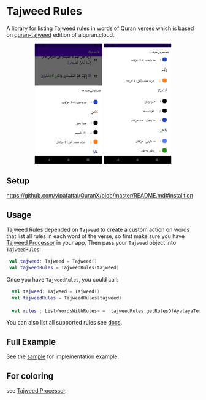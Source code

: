 # Tajweed Rules
A library for listing Tajweed rules in words of Quran verses which is based on [quran-tajweed](http://api.alquran.cloud/v1/quran/quran-tajweed) edition of alquran.cloud.

<p align="center">
<img src="https://github.com/vipafattal/QuranX/blob/master/images/tajweedrules1.png" width=35% />
<img src="https://github.com/vipafattal/QuranX/blob/master/images/tajweedrules2.png" width=35% >
</p>


## Setup
https://github.com/vipafattal/QuranX/blob/master/README.md#instalition

## Usage

Tajweed Rules depended on `Tajweed` to create a custom action on words that list all rules in each word of the verse, so first make sure you have [Tajweed Processor](https://github.com/vipafattal/QuranX/tree/master/tajweedparser) in your app, Then pass your `Tajweed` object into `TajweedRules`:

```kotlin
 val tajweed: Tajweed = Tajweed()
 val tajweedRules = TajweedRules(tajweed)
```
Once you have `TajweedRules`, you could call:

``` Kotlin
  val tajweed: Tajweed = Tajweed()
  val tajweedRules = TajweedRules(tajweed)
  
  val rules : List<WordsWithRules> =  tajweedRules.getRulesOfAya(ayaText)
 ```

You can also list all supported rules see [docs](https://vipafattal.github.io/QuranX/tajweedrules/com.abedfattal.quranx.tajweedrules/-tajweed-rules/index.html).

## Full Example
See the [sample](https://github.com/vipafattal/QuranX/tree/master/sample/src/main/java/com/abedfattal/quranx/sample/tajweedrules) for implementation example.


## For coloring
see [Tajweed Processor](https://github.com/vipafattal/QuranX/tree/master/tajweedprocessor).
